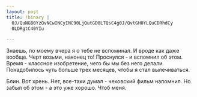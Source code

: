 ```yaml
--- 
layout: post
title: !binary |
  0J/QuNGB0YzQvNCwINCyINC90LjQutGD0LTQsC4g0J/QvtGH0YLQuCDRhdCy
  0LDRgtC40YIu

---
```

Знаешь, по моему вчера я о тебе не вспоминал. И вроде как даже вообще. Черт возьми, наконец то!
Проснулся - и вспомнил об этом. Время - классное изобретение, чего бы мы без него делали.
Понадобилось чуть больше трех месяцев, чтобы я стал вылечиваться.

Блин. Вот хрень. Нет, все-таки думал - чеховский фильм напомнил. Но забыл об этом - а это уже хорошо.
Чтоб меня.
